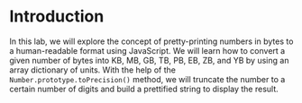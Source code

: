 # Introduction

In this lab, we will explore the concept of pretty-printing numbers in bytes to a human-readable format using JavaScript. We will learn how to convert a given number of bytes into KB, MB, GB, TB, PB, EB, ZB, and YB by using an array dictionary of units. With the help of the `Number.prototype.toPrecision()` method, we will truncate the number to a certain number of digits and build a prettified string to display the result.
